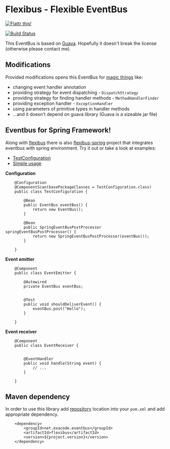 Flexibus - Flexible EventBus
============================

[![Flattr this!](https://api.flattr.com/button/flattr-badge-large.png)](https://flattr.com/thing/733518/Add-Flattr-button-on-GitHub-com "Flattr this!")

[![Build Status](https://travis-ci.org/exacode/flexibus.png)](https://travis-ci.org/exacode/exacode.github.io)

This EventBus is based on [Guava](http://code.google.com/p/guava-libraries/wiki/EventBusExplained). Hopefully it doesn't break the license (otherwise please contact me).

Modifications
-------------
Provided modifications opens this EventBus for [magic things](https://code.google.com/p/guava-libraries/wiki/EventBusExplained#Why_can't_I_do_<magic_thing>_with_EventBus_?) like:
- changing event handler annotation
- providing strategy for event dispatching - `DispatchStrategy`
- providing strategy for finding handler methods - `MethodHandlerFinder`
- providing exception handler - `ExceptionHandler`
- using parameters of primitive types in handler methods
- ...and it doesn't depend on guava library (Guava is a sizeable jar file)

Eventbus for Spring Framework!
------------------------------
Along with [flexibus](/flexibus) there is also [flexibus-spring](/flexibus-spring) project that integrates eventbus with spring environment. Try it out or take a look at examples: 
- [TestConfiguration](/flexibus-spring/src/test/java/net/exacode/eventbus/spring/TestConfiguration.java)
- [Simple usage](/flexibus-spring/src/test/java/net/exacode/eventbus/spring/SpringEventBusPostProcessorTest.java)

__Configuration__

		@Configuration
		@ComponentScan(basePackageClasses = TestConfiguration.class)
		public class TestConfiguration {

			@Bean
			public EventBus eventBus() {
				return new EventBus();
			}

			@Bean
			public SpringEventBusPostProcessor springEventBusPostProcessor() {
				return new SpringEventBusPostProcessor(eventBus());
			}

		}

__Event emitter__

		@Component
		public class EventEmitter {

			@Autowired
			private EventBus eventBus;


			@Test
			public void shouldDeliverEvent() {
				eventBus.post("Hello");
			}

		}

__Event receiver__

		@Component
		public class EventReceiver {


			@EventHandler
			public void handle(String event) {
				// ...
			}

		}

Maven dependency
----------------
In order to use this library add [repository](http://github.com/exacode/mvn-repo) location into your `pom.xml` 
and add appropriate dependency.

		<dependency>
			<groupId>net.exacode.eventbus</groupId>
			<artifactId>flexibus</artifactId>
			<version>${project.version}</version>
		</dependency>
